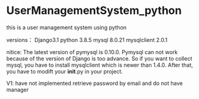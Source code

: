 # UserManagementSystem_python
this is a user management system using python

versions：
Django3.1
python 3.8.5
mysql 8.0.21
mysqlclient 2.0.1

nitice:
The latest version of pymysql is 0.10.0.
Pymysql can not work because of the version of Django is too advance.
So if you want to collect mysql, you have to install mysqlclient which is newer than 1.4.0. After that, you have to modift your __init__.py in your project.



V1: have not implemented retrieve password by email and do not have manager

